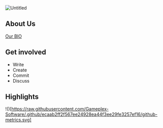 ![Untitled](https://user-images.githubusercontent.com/34868944/172932093-72c67d56-d74f-4a60-a54a-7c7b2798e017.png)

## About Us

[Our BIO](https://github.com/Gameplex-Software/.github/blob/main/profile/BIO.md)

## Get involved
- Write
- Create
- Commit
- Discuss

## Highlights

!()[https://raw.githubusercontent.com/Gameplex-Software/.github/ecaab2ff2f567ee24928ea44f3ee29fe3257ef16/github-metrics.svg]
